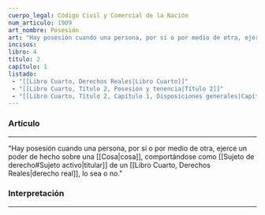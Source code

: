```yaml
---
cuerpo_legal: Código Civil y Comercial de la Nación
num_articulo: 1909
art_nombre: Posesión
art: "Hay posesión cuando una persona, por sí o por medio de otra, ejerce un poder de hecho sobre una cosa, comportándose como titular de un derecho real, lo sea o no."
incisos: 
libro: 4
título: 2
capítulo: 1
listado:
 - "[[Libro Cuarto, Derechos Reales|Libro Cuarto]]"
 - "[[Libro Cuarto, Título 2, Posesión y tenencia|Título 2]]"
 - "[[Libro Cuarto, Título 2, Capítulo 1, Disposiciones generales|Capítulo 1]]"
---
```

### Artículo
---
"Hay posesión cuando una persona, por sí o por medio de otra, ejerce un poder de hecho sobre una [[Cosa|cosa]], comportándose como [[Sujeto de derecho#Sujeto activo|titular]] de un [[Libro Cuarto, Derechos Reales|derecho real]], lo sea o no."


### Interpretación
---
